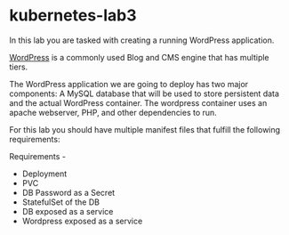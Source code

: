 # kubernetes-lab3

In this lab you are tasked with creating a running WordPress application.

[WordPress][wordpress] is a commonly used Blog and CMS engine that has multiple tiers.

The WordPress application we are going to deploy has two major components: A MySQL database that will be used to store persistent data and the actual WordPress container. The wordpress container uses an apache webserver, PHP, and other dependencies to run.

For this lab you should have multiple manifest files that fulfill the following requirements:

Requirements - 

- Deployment
- PVC
- DB Password as a Secret
- StatefulSet of the DB
- DB exposed as a service
- Wordpress exposed as a service


[wordpress]: https://wordpress.org/
